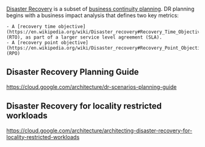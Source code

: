 [Disaster Recovery](https://cloud.google.com/solutions/backup-dr) is a subset of [business continuity planning](https://en.wikipedia.org/wiki/Business_continuity_planning). DR planning begins with a business impact analysis that defines two key metrics:

    - A [recovery time objective](https://en.wikipedia.org/wiki/Disaster_recovery#Recovery_Time_Objective) (RTO), as part of a larger service level agreement (SLA).
    - A [recovery point objective](https://en.wikipedia.org/wiki/Disaster_recovery#Recovery_Point_Objective) (RPO)



## Disaster Recovery Planning Guide

https://cloud.google.com/architecture/dr-scenarios-planning-guide

## Disaster Recovery for locality restricted workloads

https://cloud.google.com/architecture/architecting-disaster-recovery-for-locality-restricted-workloads
